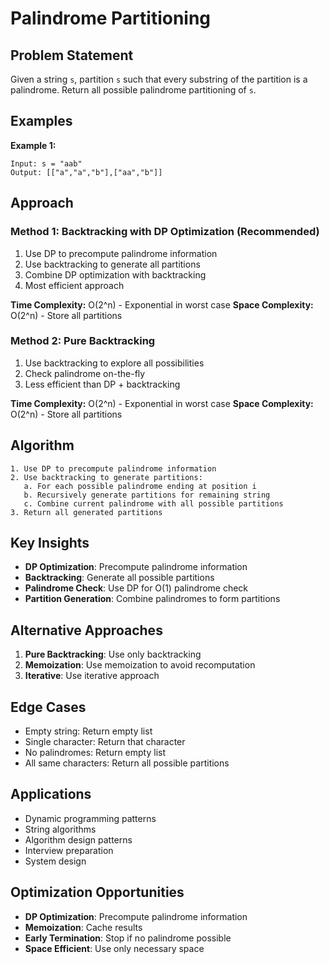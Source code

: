 # Palindrome Partitioning

## Problem Statement

Given a string `s`, partition `s` such that every substring of the partition is a palindrome. Return all possible palindrome partitioning of `s`.

## Examples

**Example 1:**
```
Input: s = "aab"
Output: [["a","a","b"],["aa","b"]]
```

## Approach

### Method 1: Backtracking with DP Optimization (Recommended)
1. Use DP to precompute palindrome information
2. Use backtracking to generate all partitions
3. Combine DP optimization with backtracking
4. Most efficient approach

**Time Complexity:** O(2^n) - Exponential in worst case
**Space Complexity:** O(2^n) - Store all partitions

### Method 2: Pure Backtracking
1. Use backtracking to explore all possibilities
2. Check palindrome on-the-fly
3. Less efficient than DP + backtracking

**Time Complexity:** O(2^n) - Exponential in worst case
**Space Complexity:** O(2^n) - Store all partitions

## Algorithm

```
1. Use DP to precompute palindrome information
2. Use backtracking to generate partitions:
   a. For each possible palindrome ending at position i
   b. Recursively generate partitions for remaining string
   c. Combine current palindrome with all possible partitions
3. Return all generated partitions
```

## Key Insights

- **DP Optimization**: Precompute palindrome information
- **Backtracking**: Generate all possible partitions
- **Palindrome Check**: Use DP for O(1) palindrome check
- **Partition Generation**: Combine palindromes to form partitions

## Alternative Approaches

1. **Pure Backtracking**: Use only backtracking
2. **Memoization**: Use memoization to avoid recomputation
3. **Iterative**: Use iterative approach

## Edge Cases

- Empty string: Return empty list
- Single character: Return that character
- No palindromes: Return empty list
- All same characters: Return all possible partitions

## Applications

- Dynamic programming patterns
- String algorithms
- Algorithm design patterns
- Interview preparation
- System design

## Optimization Opportunities

- **DP Optimization**: Precompute palindrome information
- **Memoization**: Cache results
- **Early Termination**: Stop if no palindrome possible
- **Space Efficient**: Use only necessary space
